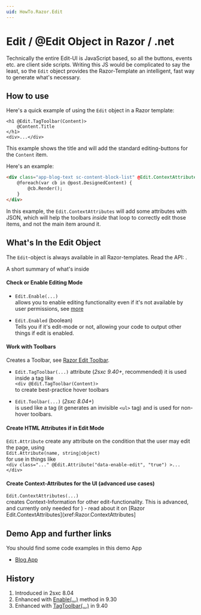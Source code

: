 ```yaml
---
uid: HowTo.Razor.Edit
---
```

# Edit / @Edit Object in Razor / .net


Technically the entire Edit-UI is JavaScript based, so all the buttons, events etc. are client side scripts. Writing this JS would be complicated to say the least, so the `Edit` object provides the Razor-Template an intelligent, fast way to generate what's necessary.

## How to use

Here's a quick example of using the `Edit` object in a Razor template:

```razor
<h1 @Edit.TagToolbar(Content)>
    @Content.Title
</h1>
<div>...</div>
```

This example shows the title and will add the standard editing-buttons for the `Content` item.

Here's an [](xref:Specs.Cms.InnerContent) example:

```html
<div class="app-blog-text sc-content-block-list" @Edit.ContextAttributes(post, field: "DesignedContent")>
    @foreach(var cb in @post.DesignedContent) {
        @cb.Render();
    }
</div>
```

In this example, the `Edit.ContextAttributes` will add some attributes with JSON, which will help the toolbars _inside_ that loop to correctly edit those items, and not the main item around it.

## What's In the Edit Object
The `Edit`-object is always available in all Razor-templates. Read the API: [](xref:ToSic.Sxc.Web.IInPageEditingSystem).

A short summary of what's inside

#### Check or Enable Editing Mode

* `Edit.Enable(...)`  
allows you to enable editing functionality even if it's not available by user permissions, see [more](xref:HowTo.Razor.Edit.Enable)

* `Edit.Enabled` (boolean)  
Tells you if it's edit-mode or not, allowing your code to output other things if edit is enabled.

#### Work with Toolbars

Creates a Toolbar, see [Razor Edit Toolbar](xref:HowTo.Razor.Edit.Toolbar).

* `Edit.TagToolbar(...)` attribute (_2sxc 9.40+_, recommended)
it is used inside a tag like  
`<div @Edit.TagToolbar(Content)>`  
to create best-practice hover toolbars

* `Edit.Toolbar(...)`  (_2sxc 8.04+_)  
is used like a tag (it generates an invisible `<ul>` tag) and is used for non-hover toolbars.

#### Create HTML Attributes if in Edit Mode

`Edit.Attribute` create any attribute on the condition that the user may edit the page, using  
`Edit.Attribute(name, string|object)`  
for use in things like  
`<div class="..." @Edit.Attribute("data-enable-edit", "true") >...</div>`

#### Create Context-Attributes for the UI (advanced use cases)

`Edit.ContextAttributes(...)`  
creates Context-Information for other edit-functionality. This is advanced, and currently only needed for [](xref:Specs.Cms.InnerContent)) - read about it on [Razor Edit.ContextAttributes](xref:Razor.ContextAttributes]



## Demo App and further links

You should find some code examples in this demo App
* [Blog App](xref:App.Blog)

## History

1. Introduced in 2sxc 8.04
2. Enhanced with [Enable(...)](xref:HowTo.Razor.Edit.Enable) method in 9.30
3. Enhanced with [TagToolbar(...)](xref:HowTo.Razor.Edit.Toolbar) in 9.40


